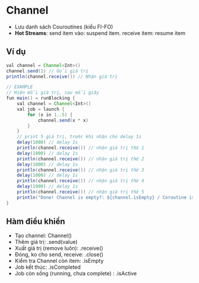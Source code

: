 # Channel

- Lưu danh sách Couroutines (kiểu FI-FO)
- **Hot Streams**: send item vào: suspend item. receive item: resume item

## Ví dụ

```java
val channel = Channel<Int>()
channel.send(1) // Gởi giá trị
println(channel.receive()) // Nhận giá trị

// EXAMPLE
// Hiện mỗi giá trị, sau mỗi giây
fun main() = runBlocking {
    val channel = Channel<Int>()
    val job = launch {
        for (x in 1..5) {
            channel.send(x * x)
        }
    }
    // print 5 giá trị, trước khi nhận cho delay 1s
    delay(1000) // delay 1s
    println(channel.receive()) // nhận giá trị thứ 1
    delay(1000) // delay 1s
    println(channel.receive()) // nhận giá trị thứ 2
    delay(1000) // delay 1s
    println(channel.receive()) // nhận giá trị thứ 3
    delay(1000) // delay 1s
    println(channel.receive()) // nhận giá trị thứ 4
    delay(1000) // delay 1s
    println(channel.receive()) // nhận giá trị thứ 5
    println("Done! Channel is empty?: ${channel.isEmpty} / Coroutine is completed?: ${job.isCompleted} / Coroutine is active?: ${job.isActive}")
}
```

## Hàm điều khiển

- Tạo channel: Channel<Int>()
- Thêm giá trị: .send(value)
- Xuất giá trị (remove luôn): .receive()
- Đóng, ko cho send, receive: .close()
- Kiểm tra Channel còn item: .isEmpty
- Job kết thúc: .isCompleted
- Job còn sống (running, chưa complete) : .isActive
